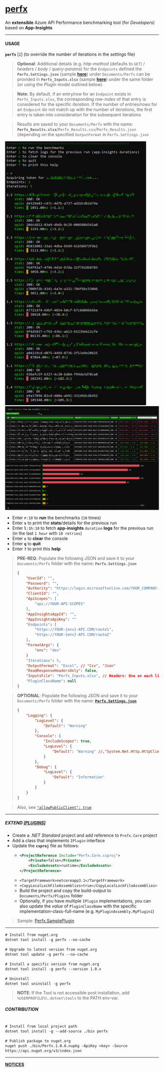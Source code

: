# [perfx](https://github.com/vamsitp/perfx)
An **extensible** Azure API Performance benchmarking tool (for *Developers*) based on **App-Insights**

---

#### USAGE
**`perfx`** [`2`] (to override the number of iterations in the _settings_ file)

> **Optional**: Additional details (e.g. *http-method* (defaults to `GET`) / *headers* / *body* / *query-params*) for the `Endpoints` defined the **`Perfx.Settings.json`** (sample [**here**](Samples/Perfx.Settings.json)) under `Documents/Perfx` can be provided in **`Perfx_Inputs.xlsx`** (sample [**here**](Samples/Perfx_Inputs.xlsx)) under the same folder (or using the *Plugin* model outlined below)
  
> **Note**: By default, if an entry/row for an `Endpoint` exists in `Perfx_Inputs.xlsx`, the corresponding *row-index* of that entry is considered for the specific *iteration*. If the number of entries/rows for an `Endpoint` do not match up with the number of *iterations*, the first entry is taken into consideration for the subsequent iterations

> Results are saved to your `Documents/Perfx` with the name: **`Perfx_Results.xlsx`**/`Perfx_Results.csv`/`Perfx_Results.json` (depending on the specified `OutputFormat` in `Perfx.Settings.json`

  ![Screenshot1](Screenshots/Screenshot1.png)
  ![Screenshot2](Screenshots/Screenshot2.png)

- Enter **`r`**`:10` to **run** the benchmarks (`10` times)
- Enter **`s`** to print the **stats**/details for the previous run
- Enter **`l`**`:1h:10` to fetch **app-insights** `duration` **logs** for the previous run (in the last `1 hour` with `10 retries`) 
- Enter **`c`** to **clear** the console
- Enter **`q`** to **quit**
- Enter **`?`** to print this **help**

> **PRE-REQ**: Populate the following JSON and save it to your `Documents/Perfx` folder with the name: **`Perfx.Settings.json`**
> ```json
> {
>     "UserId": "",
>     "Password": "",
>     "Authority": "https://login.microsoftonline.com/YOUR_COMPANY.onmicrosoft.com",
>     "ClientId": "",
>     "ApiScopes": [
>         "api://YOUR-API-SCOPES"
>     ],
>     "AppInsightsAppId": "",
>     "AppInsightsApiKey": ""
>     "Endpoints": [
>         "https://YOUR-{env}-API.COM/route1",
>         "https://YOUR-{env}-API.COM/route2"
>     ],
>     "FormatArgs": {
>         "env": "dev"
>     }
>     "Iterations": 5,
>     "OutputFormat": "Excel", // "Csv", "Json"
>     "ReadResponseHeadersOnly": false,
>     "InputsFile": "Perfx_Inputs.xlsx", // Headers: One on each line (Excel: ALT + ENTER)
>     "PluginClassName": null
> }
> ```

> **OPTIONAL**: Populate the following JSON and save it to your `Documents/Perfx` folder with the name: [**`Perfx.Settings.json`**](Samples/Perfx.Settings.json)
> ```json
> {
>     "Logging": {
>         "LogLevel": {
>             "Default": "Warning"
>         },
>         "Console": {
>             "IncludeScopes": true,
>             "LogLevel": {
>                 "Default": "Warning" //,"System.Net.Http.HttpClient": "Information"
>             }
>         },
>         "Debug": {
>             "LogLevel": {
>                 "Default": "Information"
>             }
>         }
>     }
> }
> ```

> Also, see [`"allowPublicClient": true`](https://stackoverflow.com/a/57274706)

---
##### EXTEND [(PLUGINS)](https://docs.microsoft.com/en-us/dotnet/core/tutorials/creating-app-with-plugin-support#simple-plugin-with-no-dependencies)

- Create a *.NET Standard* project and add reference to `Prefx.Core` project
- Add a class that implements `IPlugin` interface
- Update the **`csproj`** file as follows:
  - ```xml
    <ProjectReference Include="Perfx.Core.csproj">
        <Private>false</Private>
        <ExcludeAssets>runtime</ExcludeAssets>
    </ProjectReference>
    ```
  - `<TargetFramework>netcoreapp3.1</TargetFramework>`
  - `<CopyLocalLockFileAssemblies>true</CopyLocalLockFileAssemblies>` 
  - Build the project and copy the build-output to `Documents/Perfx/Plugins` folder
  - Optionally, if you have multiple `IPlugin` implementations, you can also update the *value* of `PluginClassName` with the specific implementation-class-full-name (e.g. `MyPluginAssembly.MyPlugin1`)

> Sample: [Perfx.SamplePlugin](Samples/Perfx.SamplePlugin)
---

```batch
# Install from nuget.org
dotnet tool install -g perfx --no-cache

# Upgrade to latest version from nuget.org
dotnet tool update -g perfx --no-cache

# Install a specific version from nuget.org
dotnet tool install -g perfx --version 1.0.x

# Uninstall
dotnet tool uninstall -g perfx
```
> **NOTE**: If the Tool is not accessible post installation, add `%USERPROFILE%\.dotnet\tools` to the PATH env-var.

##### CONTRIBUTION
```batch

# Install from local project path
dotnet tool install -g --add-source ./bin perfx

# Publish package to nuget.org
nuget push ./bin/Perfx.1.0.0.nupkg -ApiKey <key> -Source https://api.nuget.org/v3/index.json
```

---

[**NOTICES**](./Notices.md)
